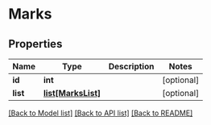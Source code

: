 # Marks

## Properties
Name | Type | Description | Notes
------------ | ------------- | ------------- | -------------
**id** | **int** |  | [optional] 
**list** | [**list[MarksList]**](MarksList.md) |  | [optional] 

[[Back to Model list]](../README.md#documentation-for-models) [[Back to API list]](../README.md#documentation-for-api-endpoints) [[Back to README]](../README.md)


